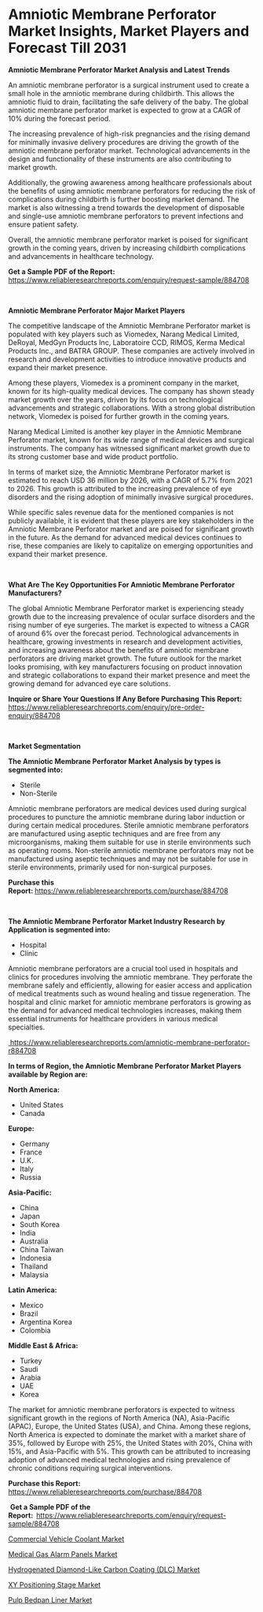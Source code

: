 <p><h1>Amniotic Membrane Perforator Market Insights, Market Players and Forecast Till 2031</h1></p><p><strong>Amniotic Membrane Perforator Market Analysis and Latest Trends</strong></p>
<p><p>An amniotic membrane perforator is a surgical instrument used to create a small hole in the amniotic membrane during childbirth. This allows the amniotic fluid to drain, facilitating the safe delivery of the baby. The global amniotic membrane perforator market is expected to grow at a CAGR of 10% during the forecast period.</p><p>The increasing prevalence of high-risk pregnancies and the rising demand for minimally invasive delivery procedures are driving the growth of the amniotic membrane perforator market. Technological advancements in the design and functionality of these instruments are also contributing to market growth.</p><p>Additionally, the growing awareness among healthcare professionals about the benefits of using amniotic membrane perforators for reducing the risk of complications during childbirth is further boosting market demand. The market is also witnessing a trend towards the development of disposable and single-use amniotic membrane perforators to prevent infections and ensure patient safety.</p><p>Overall, the amniotic membrane perforator market is poised for significant growth in the coming years, driven by increasing childbirth complications and advancements in healthcare technology.</p></p>
<p><strong>Get a Sample PDF of the Report:&nbsp;</strong> <a href="https://www.reliableresearchreports.com/enquiry/request-sample/884708">https://www.reliableresearchreports.com/enquiry/request-sample/884708</a></p>
<p>&nbsp;</p>
<p><strong>Amniotic Membrane Perforator Major Market Players</strong></p>
<p><p>The competitive landscape of the Amniotic Membrane Perforator market is populated with key players such as Viomedex, Narang Medical Limited, DeRoyal, MedGyn Products Inc, Laboratoire CCD, RIMOS, Kerma Medical Products Inc., and BATRA GROUP. These companies are actively involved in research and development activities to introduce innovative products and expand their market presence.</p><p>Among these players, Viomedex is a prominent company in the market, known for its high-quality medical devices. The company has shown steady market growth over the years, driven by its focus on technological advancements and strategic collaborations. With a strong global distribution network, Viomedex is poised for further growth in the coming years.</p><p>Narang Medical Limited is another key player in the Amniotic Membrane Perforator market, known for its wide range of medical devices and surgical instruments. The company has witnessed significant market growth due to its strong customer base and wide product portfolio.</p><p>In terms of market size, the Amniotic Membrane Perforator market is estimated to reach USD 36 million by 2026, with a CAGR of 5.7% from 2021 to 2026. This growth is attributed to the increasing prevalence of eye disorders and the rising adoption of minimally invasive surgical procedures.</p><p>While specific sales revenue data for the mentioned companies is not publicly available, it is evident that these players are key stakeholders in the Amniotic Membrane Perforator market and are poised for significant growth in the future. As the demand for advanced medical devices continues to rise, these companies are likely to capitalize on emerging opportunities and expand their market presence.</p></p>
<p>&nbsp;</p>
<p><strong>What Are The Key Opportunities For Amniotic Membrane Perforator Manufacturers?</strong></p>
<p><p>The global Amniotic Membrane Perforator market is experiencing steady growth due to the increasing prevalence of ocular surface disorders and the rising number of eye surgeries. The market is expected to witness a CAGR of around 6% over the forecast period. Technological advancements in healthcare, growing investments in research and development activities, and increasing awareness about the benefits of amniotic membrane perforators are driving market growth. The future outlook for the market looks promising, with key manufacturers focusing on product innovation and strategic collaborations to expand their market presence and meet the growing demand for advanced eye care solutions.</p></p>
<p><strong>Inquire or Share Your Questions If Any Before Purchasing This Report:</strong> <a href="https://www.reliableresearchreports.com/enquiry/pre-order-enquiry/884708">https://www.reliableresearchreports.com/enquiry/pre-order-enquiry/884708</a></p>
<p>&nbsp;</p>
<p><strong>Market Segmentation</strong></p>
<p><strong>The Amniotic Membrane Perforator Market Analysis by types is segmented into:</strong></p>
<p><ul><li>Sterile</li><li>Non-Sterile</li></ul></p>
<p><p>Amniotic membrane perforators are medical devices used during surgical procedures to puncture the amniotic membrane during labor induction or during certain medical procedures. Sterile amniotic membrane perforators are manufactured using aseptic techniques and are free from any microorganisms, making them suitable for use in sterile environments such as operating rooms. Non-sterile amniotic membrane perforators may not be manufactured using aseptic techniques and may not be suitable for use in sterile environments, primarily used for non-surgical purposes.</p></p>
<p><strong>Purchase this Report:&nbsp;</strong><a href="https://www.reliableresearchreports.com/purchase/884708">https://www.reliableresearchreports.com/purchase/884708</a></p>
<p>&nbsp;</p>
<p><strong>The Amniotic Membrane Perforator Market Industry Research by Application is segmented into:</strong></p>
<p><ul><li>Hospital</li><li>Clinic</li></ul></p>
<p><p>Amniotic membrane perforators are a crucial tool used in hospitals and clinics for procedures involving the amniotic membrane. They perforate the membrane safely and efficiently, allowing for easier access and application of medical treatments such as wound healing and tissue regeneration. The hospital and clinic market for amniotic membrane perforators is growing as the demand for advanced medical technologies increases, making them essential instruments for healthcare providers in various medical specialties.</p></p>
<p><a href="https://www.reliableresearchreports.com/amniotic-membrane-perforator-r884708">&nbsp;https://www.reliableresearchreports.com/amniotic-membrane-perforator-r884708</a></p>
<p><strong>In terms of Region, the Amniotic Membrane Perforator Market Players available by Region are:</strong></p>
<p>
    <p> <strong> North America: </strong>
        <ul>
            <li>United States</li>
            <li>Canada</li>
        </ul>
        </p> 
    <p> <strong> Europe: </strong>
        <ul>
            <li>Germany</li>
            <li>France</li>
            <li>U.K.</li>
            <li>Italy</li>
            <li>Russia</li>
        </ul>
        </p> 
    <p> <strong> Asia-Pacific: </strong>
        <ul>
            <li>China</li>
            <li>Japan</li>
            <li>South Korea</li>
            <li>India</li>
            <li>Australia</li>
            <li>China Taiwan</li>
            <li>Indonesia</li>
            <li>Thailand</li>
            <li>Malaysia</li>
        </ul>
        </p> 
    <p> <strong> Latin America: </strong>
        <ul>
            <li>Mexico</li>
            <li>Brazil</li>
            <li>Argentina Korea</li>
            <li>Colombia</li>
        </ul>
        </p> 
    <p> <strong> Middle East & Africa: </strong>
        <ul>
            <li>Turkey</li>
            <li>Saudi</li>
            <li>Arabia</li>
            <li>UAE</li>
            <li>Korea</li>
        </ul>
    </p>
    </p>
<p><p>The market for amniotic membrane perforators is expected to witness significant growth in the regions of North America (NA), Asia-Pacific (APAC), Europe, the United States (USA), and China. Among these regions, North America is expected to dominate the market with a market share of 35%, followed by Europe with 25%, the United States with 20%, China with 15%, and Asia-Pacific with 5%. This growth can be attributed to increasing adoption of advanced medical technologies and rising prevalence of chronic conditions requiring surgical interventions.</p></p>
<p><strong>Purchase this Report: </strong><a href="https://www.reliableresearchreports.com/purchase/884708">https://www.reliableresearchreports.com/purchase/884708</a></p>
<p>&nbsp;<strong>Get a Sample PDF of the Report:&nbsp;&nbsp;</strong><a href="https://www.reliableresearchreports.com/enquiry/request-sample/884708">https://www.reliableresearchreports.com/enquiry/request-sample/884708</a></p>
<p><strong></strong></p>
<p><p><a href="https://issuu.com/reportprime-2/docs/commercial-vehicle-coolant-market-size-2030.pptx">Commercial Vehicle Coolant Market</a></p><p><a href="https://github.com/dimitrishawkinswaynenp91rgz/Market-Research-Report-List-2/blob/main/medical-gas-alarm-panels-market.md">Medical Gas Alarm Panels Market</a></p><p><a href="https://acidic-farm-354.notion.site/Hydrogenated-Diamond-Like-Carbon-Coating-DLC-Market-Trends-and-Market-Analysis-forecasted-for-peri-5d5a72ee5b0140cab3169cd51ade3c5d">Hydrogenated Diamond-Like Carbon Coating (DLC) Market</a></p><p><a href="https://view.publitas.com/reportprime-1/xy-positioning-stage-market-focuses-on-market-share-size-and-projected-forecast-till-2031/">XY Positioning Stage Market</a></p><p><a href="https://github.com/gladysalidde/Market-Research-Report-List-1/blob/main/pulp-bedpan-liner-market.md">Pulp Bedpan Liner Market</a></p></p>